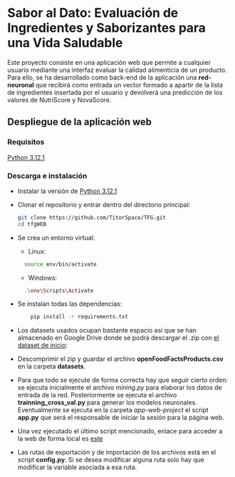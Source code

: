 # Sabor al Dato: Evaluación de Ingredientes y Saborizantes para una Vida Saludable
Este proyecto consiste en una aplicación web que permite a cualquier usuario mediante una interfaz evaluar la calidad alimenticia de un producto. Para ello, se ha desarrollado como back-end de la aplicación una **red-neuronal** que recibirá como entrada un vector formado a apartir de la lista de ingredientes insertada por el usuario y devolverá una predicción de los valores de NutriScore y NovaScore.

## Despliegue de la aplicación web

### Requisitos
[Python 3.12.1](https://www.python.org/downloads/release/python-3121/)

### Descarga e instalación

+ Instalar la versión de [Python 3.12.1](https://www.python.org/downloads/release/python-3121/)
+ Clonar el repositorio y entrar dentro del directorio principal:
  ```bash
  git clone https://github.com/TitorSpace/TFG.git
  cd tfgWEB
  ```
+ Se crea un entorno virtual:
  +   Linux:
    ```bash
      source env/bin/activate
    ```
  +   Windows:
    ```bash
      .\env\Scripts\Activate
    ```
+ Se instalan todas las dependencias:
  ```bash
      pip install -r requirements.txt
  ```
+ Los datasets usados ocupan bastante espacio asi que se han almacenado en Google Drive donde se podrá descargar el .zip con [el dataset de inicio](https://drive.google.com/file/d/1XF19QlivTv6jolIUjg8r1fi9pANTsZS7/view?usp=sharing): 
+ Descomprimir el zip y guardar el archivo **openFoodFactsProducts.csv** en la carpeta **datasets**.

+ Para que todo se ejecute de forma correcta hay que seguir cierto orden: se ejecuta inicialmente el archivo *mining.py* para elaborar los datos de entrada de la red. Posteriormente se ejecuta el archivo **trainning_cross_val.py** para generar los modelos neuronales. Eventualmente se ejecuta en la carpeta *app-web-project* el script **app.py** que será el responsable de iniciar la sesión para la página web.
+ Una vez ejecutado el último script mencionado, enlace para acceder a la web de forma local es [este](http://127.0.0.1:5000)
+ Las rutas de exportación y de importación de los archivos está en el script **config.py**. Si se desea modificar alguna ruta solo hay que modificar la variable asociada a esa ruta.

